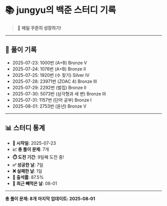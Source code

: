 # 📚 jungyu의 백준 스터디 기록

> 🎯 **매일 꾸준히 성장하기!**

---

## 📅 풀이 기록

- 2025-07-23: 1000번 (A+B) Bronze V
- 2025-07-24: 1076번 (A+B) Bronze II
- 2025-07-25: 1920번 (수 찾기) Silver IV
- 2025-07-28: 23971번 (ZOAC 4) Bronze III
- 2025-07-29: 2292번 (벌집) Bronze II
- 2025-07-30: 5073번 (삼각형과 세 변) Bronze III
- 2025-07-31: 1157번 (단어 공부) Bronze I
- 2025-08-01: 2753번 (윤년) Bronze V

---

## 📊 스터디 통계

- **📅 시작일**: 2025-07-23
- **📈 총 풀이 문제**: 7개
- **⏱️ 도전 기간**: 9일째 도전 중!
- **✅ 성공한 날**: 7일
- **❌ 실패한 날**: 1일
- **🎯 출석률**: 87.5%
- **📝 최근 빼먹은 날**: 08-01

---

**총 풀이 문제: 8개**
**마지막 업데이트: 2025-08-01**
